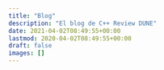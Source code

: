 ```yaml
---
title: "Blog"
description: "El blog de C++ Review DUNE"
date: 2021-04-02T08:49:55+00:00
lastmod: 2020-04-02T08:49:55+00:00
draft: false
images: []
---
```

